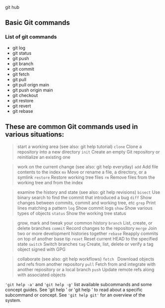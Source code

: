 git hub
## Basic Git commands

### List of git commands
- git log
- git status
- git push
- git branch
- git commit
- git fetch 
- git pull
- git pull orign main
- git push origin main
- git checkout
- git restore
- git revert
- git rebase

These are common Git commands used in various situations:
-
> start a working area (see also: git help tutorial)
   `clone`    Clone a repository into a new directory
   `init`     Create an empty Git repository or reinitialize an existing one

> work on the current change (see also: git help everyday)
   `add`       Add file contents to the index
   `mv`        Move or rename a file, a directory, or a symlink
   `restore`   Restore working tree files
   `rm`        Remove files from the working tree and from the index

> examine the history and state (see also: git help revisions)
   `bisect`    Use binary search to find the commit that introduced a bug
   `diff`      Show changes between commits, commit and working tree, etc
   `grep`      Print lines matching a pattern
   `log`       Show commit logs
   `show`      Show various types of objects
   `status`    Show the working tree status

> grow, mark and tweak your common history
   `branch`    List, create, or delete branches
   `commit`    Record changes to the repository
   `merge`     Join two or more development histories together
   `rebase`    Reapply commits on top of another base tip
   `reset`     Reset current HEAD to the specified state
   `switch`    Switch branches
   `tag`      Create, list, delete or verify a tag object signed with GPG

> collaborate (see also: git help workflows)
   `fetch `    Download objects and refs from another repository
   `pull`      Fetch from and integrate with another repository or a local branch
   `push`      Update remote refs along with associated objects

`'git help -a'` and `'git help -g'` list available subcommands and some
concept guides. See 'git help <command>' or 'git help <concept>'
to read about a specific subcommand or concept.
See `'git help git'` for an overview of the system.
